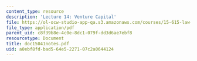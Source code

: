 ```yaml
---
content_type: resource
description: 'Lecture 14: Venture Capital'
file: https://ol-ocw-studio-app-qa.s3.amazonaws.com/courses/15-615-law-for-the-entrepreneur-and-manager-spring-2003/a0ebf8fdbad564e5227107c2a0644124_doc15041notes.pdf
file_type: application/pdf
parent_uid: c8f39b8e-4c0e-8dc1-079f-dd3d6ae7ebf8
resourcetype: Document
title: doc15041notes.pdf
uid: a0ebf8fd-bad5-64e5-2271-07c2a0644124
---
```

